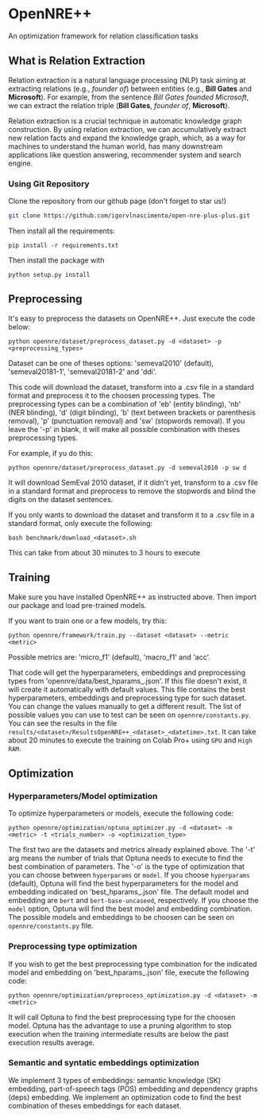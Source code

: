 # OpenNRE++

An optimization framework for relation classification tasks

## What is Relation Extraction

Relation extraction is a natural language processing (NLP) task aiming at extracting relations (e.g., *founder of*) between entities (e.g., **Bill Gates** and **Microsoft**). For example, from the sentence *Bill Gates founded Microsoft*, we can extract the relation triple (**Bill Gates**, *founder of*, **Microsoft**). 

Relation extraction is a crucial technique in automatic knowledge graph construction. By using relation extraction, we can accumulatively extract new relation facts and expand the knowledge graph, which, as a way for machines to understand the human world, has many downstream applications like question answering, recommender system and search engine. 

### Using Git Repository

Clone the repository from our github page (don't forget to star us!)

```bash
git clone https://github.com/igorvlnascimento/open-nre-plus-plus.git
```

Then install all the requirements:

```
pip install -r requirements.txt
```

Then install the package with 
```
python setup.py install
```

## Preprocessing

It's easy to preprocess the datasets on OpenNRE++. Just execute the code below:

```
python opennre/dataset/preprocess_dataset.py -d <dataset> -p <preprocessing_types>
```

Dataset can be one of theses options: 'semeval2010' (default), 'semeval20181-1', 'semeval20181-2' and 'ddi'.

This code will download the dataset, transform into a .csv file in a standard format and preprocess it to the choosen processing types. The preprocessing types can be a combination of 'eb' (entity blinding), 'nb' (NER blinding), 'd' (digit blinding), 'b' (text between brackets or parenthesis removal), 'p' (punctuation removal) and 'sw' (stopwords removal). If you leave the '-p' in blank, it will make all possible combination  with theses preprocessing types. 

For example, if yu do this:
```
python opennre/dataset/preprocess_dataset.py -d semeval2010 -p sw d
```

It will download SemEval 2010 dataset, if it didn't yet, transform to a .csv file in a standard format and preprocess to remove the stopwords and blind the digits on the dataset sentences. 

If you only wants to download the dataset and transform it to a .csv file in a standard format, only execute the following:
```
bash benchmark/download_<dataset>.sh
```

This can take from about 30 minutes to 3 hours to execute

## Training

Make sure you have installed OpenNRE++ as instructed above. Then import our package and load pre-trained models.

If you want to train one or a few models, try this:
```
python opennre/framework/train.py --dataset <dataset> --metric <metric>
```

Possible metrics are: 'micro_f1' (default), 'macro_f1' and 'acc'.

That code will get the hyperparameters, embeddings and preprocessing types from 'opennre/data/best_hparams_<dataset>.json'. If this file doesn't exist, it will create it automatically with default values. This file contains the best hyperparameters, embeddings and preprocessing type for such dataset. You can change the values manually to get a different result. The list of possible values you can use to test can be seen on `opennre/constants.py`. You can see the results in the file `results/<dataset>/ResultsOpenNRE++_<dataset>_<datetime>.txt`. It can take about 20 minutes to execute the training on Colab Pro+ using `GPU` and `High RAM`.

## Optimization

### Hyperparameters/Model optimization

To optimize hyperparameters or models, execute the following code:
```
python opennre/optimization/optuna_optimizer.py -d <dataset> -m <metric> -t <trials_number> -o <optimization_type>
```

The first two are the datasets and metrics already explained above. The '-t' arg means the number of trials that Optuna needs to execute to find the best combination of parameters. The '-o' is the type of optimization that you can choose between `hyperparams` or `model`. If you choose `hyperparams` (default), Optuna will find the best hyperparameters for the model and embedding indicated on 'best_hparams_<dataset>.json' file. The default model and embedding are `bert` and `bert-base-uncaseed`, respectively. If you choose the `model` option, Optuna will find the best model and embedding combination. The possible models and embeddings to be choosen can be seen on `opennre/constants.py` file. 

### Preprocessing type optimization

If you wish to get the best preprocessing type combination for the indicated model and embedding on 'best_hparams_<dataset>.json' file, execute the following code:
```
python opennre/optimization/preprocess_optimization.py -d <dataset> -m <metric>
```

It will call Optuna to find the best preprocessing type for the choosen model. Optuna has the advantage to use a pruning algorithm to stop execution when the training intermediate results are below the past execution results average.

### Semantic and syntatic embeddings optimization

We implement 3 types of embeddings: semantic knowledge (SK) embedding, part-of-speech tags (POS) embedding and dependency graphs (deps) embedding. We implement an optimization code to find the best combination of theses embeddings for each dataset. 
